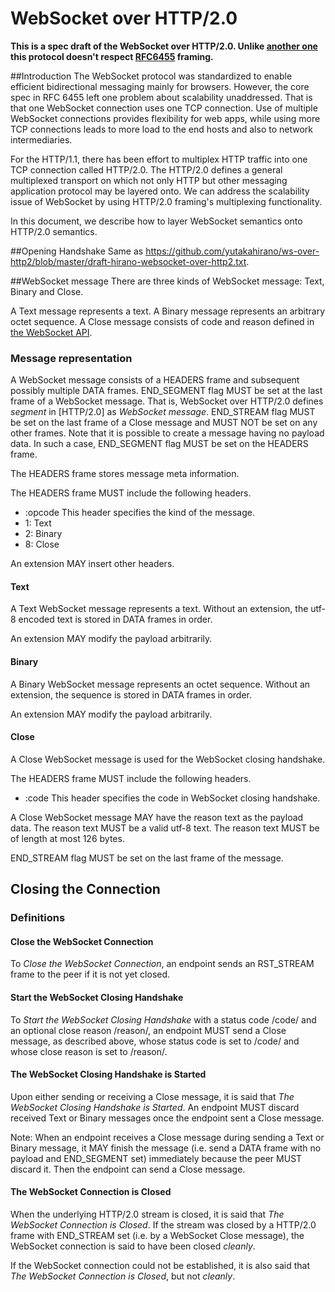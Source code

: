 # WebSocket over HTTP/2.0

**This is a spec draft of the WebSocket over HTTP/2.0.
Unlike [another one](https://github.com/yutakahirano/ws-over-http2/blob/master/draft-hirano-websocket-over-http2.txt) this protocol doesn't respect [RFC6455](https://tools.ietf.org/html/rfc6455) framing.**

##Introduction
The WebSocket protocol was standardized to enable efficient bidirectional messaging mainly for browsers.
However, the core spec in RFC 6455 left one problem about scalability unaddressed.
That is that one WebSocket connection uses one TCP connection.
Use of multiple WebSocket connections provides flexibility for web apps, while using more TCP connections leads to more load to the end hosts and also to network intermediaries.

For the HTTP/1.1, there has been effort to multiplex HTTP traffic into one TCP connection called HTTP/2.0.
The HTTP/2.0 defines a general multiplexed transport on which not only HTTP but other messaging application protocol may be layered onto.
We can address the scalability issue of WebSocket by using HTTP/2.0 framing's multiplexing functionality.

In this document, we describe how to layer WebSocket semantics onto HTTP/2.0 semantics.

##Opening Handshake
Same as https://github.com/yutakahirano/ws-over-http2/blob/master/draft-hirano-websocket-over-http2.txt.

##WebSocket message
There are three kinds of WebSocket message: Text, Binary and Close.

A Text message represents a text.
A Binary message represents an arbitrary octet sequence.
A Close message consists of code and reason defined in [the WebSocket API](http://www.w3.org/TR/websockets/).

### Message representation
A WebSocket message consists of a HEADERS frame and subsequent possibly multiple DATA frames.
END_SEGMENT flag MUST be set at the last frame of a WebSocket message.
That is, WebSocket over HTTP/2.0 defines _segment_ in [HTTP/2.0] as _WebSocket message_.
END_STREAM flag MUST be set on the last frame of a Close message and MUST NOT be set on any other frames.
Note that it is possible to create a message having no payload data.
In such a case, END_SEGMENT flag MUST be set on the HEADERS frame.

The HEADERS frame stores message meta information.

The HEADERS frame MUST include the following headers.

 - :opcode This header specifies the kind of the message.
  - 1: Text
  - 2: Binary
  - 8: Close

An extension MAY insert other headers.

#### Text
A Text WebSocket message represents a text.
Without an extension, the utf-8 encoded text is stored in DATA frames in order.

An extension MAY modify the payload arbitrarily.

#### Binary
A Binary WebSocket message represents an octet sequence.
Without an extension, the sequence is stored in DATA frames in order.

An extension MAY modify the payload arbitrarily.

#### Close
A Close WebSocket message is used for the WebSocket closing handshake.

The HEADERS frame MUST include the following headers.

 - :code This header specifies the code in WebSocket closing handshake.

A Close WebSocket message MAY have the reason text as the payload data.
The reason text MUST be a valid utf-8 text.
The reason text MUST be of length at most 126 bytes.

END_STREAM flag MUST be set on the last frame of the message.

## Closing the Connection

### Definitions
#### Close the WebSocket Connection
To _Close the WebSocket Connection_, an endpoint sends an RST_STREAM frame to the peer if it is not yet closed.

#### Start the WebSocket Closing Handshake
To _Start the WebSocket Closing Handshake_ with a status code /code/ and an optional close reason /reason/, an endpoint MUST send a Close message, as described above, whose status code is set to /code/ and whose close reason is set to /reason/.

#### The WebSocket Closing Handshake is Started
Upon either sending or receiving a Close message, it is said that _The WebSocket Closing Handshake is Started_.
An endpoint MUST discard received Text or Binary messages once the endpoint sent a Close message.

Note: When an endpoint receives a Close message during sending a Text or Binary message, it MAY finish the message (i.e. send a DATA frame with no payload and END_SEGMENT set) immediately because the peer MUST discard it.
Then the endpoint can send a Close message.

#### The WebSocket Connection is Closed
When the underlying HTTP/2.0 stream is closed, it is said that _The WebSocket Connection is Closed_.
If the stream was closed by a HTTP/2.0 frame with END_STREAM set (i.e. by a WebSocket Close message), the WebSocket connection is said to have been closed _cleanly_.

If the WebSocket connection could not be established, it is also said that _The WebSocket Connection is Closed_, but not _cleanly_.
